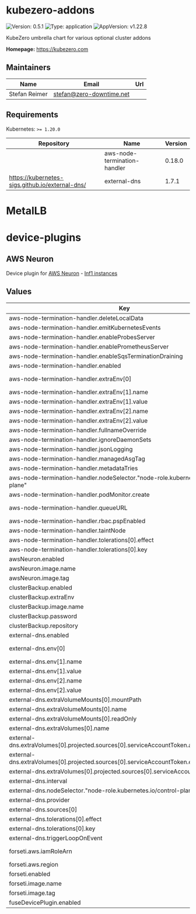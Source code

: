 # kubezero-addons

![Version: 0.5.1](https://img.shields.io/badge/Version-0.5.1-informational?style=flat-square) ![Type: application](https://img.shields.io/badge/Type-application-informational?style=flat-square) ![AppVersion: v1.22.8](https://img.shields.io/badge/AppVersion-v1.22.8-informational?style=flat-square)

KubeZero umbrella chart for various optional cluster addons

**Homepage:** <https://kubezero.com>

## Maintainers

| Name | Email | Url |
| ---- | ------ | --- |
| Stefan Reimer | <stefan@zero-downtime.net> |  |

## Requirements

Kubernetes: `>= 1.20.0`

| Repository | Name | Version |
|------------|------|---------|
|  | aws-node-termination-handler | 0.18.0 |
| https://kubernetes-sigs.github.io/external-dns/ | external-dns | 1.7.1 |

# MetalLB   
   
# device-plugins   
   
## AWS Neuron
Device plugin for [AWS Neuron](https://aws.amazon.com/machine-learning/neuron/) - [Inf1 instances](https://aws.amazon.com/ec2/instance-types/inf1/)
   
## Values

| Key | Type | Default | Description |
|-----|------|---------|-------------|
| aws-node-termination-handler.deleteLocalData | bool | `true` |  |
| aws-node-termination-handler.emitKubernetesEvents | bool | `true` |  |
| aws-node-termination-handler.enableProbesServer | bool | `true` |  |
| aws-node-termination-handler.enablePrometheusServer | bool | `false` |  |
| aws-node-termination-handler.enableSqsTerminationDraining | bool | `true` |  |
| aws-node-termination-handler.enabled | bool | `false` |  |
| aws-node-termination-handler.extraEnv[0] | object | `{"name":"AWS_ROLE_ARN","value":""}` | "arn:aws:iam::${AWS::AccountId}:role/${AWS::Region}.${ClusterName}.awsNth" |
| aws-node-termination-handler.extraEnv[1].name | string | `"AWS_WEB_IDENTITY_TOKEN_FILE"` |  |
| aws-node-termination-handler.extraEnv[1].value | string | `"/var/run/secrets/sts.amazonaws.com/serviceaccount/token"` |  |
| aws-node-termination-handler.extraEnv[2].name | string | `"AWS_STS_REGIONAL_ENDPOINTS"` |  |
| aws-node-termination-handler.extraEnv[2].value | string | `"regional"` |  |
| aws-node-termination-handler.fullnameOverride | string | `"aws-node-termination-handler"` |  |
| aws-node-termination-handler.ignoreDaemonSets | bool | `true` |  |
| aws-node-termination-handler.jsonLogging | bool | `true` |  |
| aws-node-termination-handler.managedAsgTag | string | `"aws-node-termination-handler/managed"` | "aws-node-termination-handler/${ClusterName}" |
| aws-node-termination-handler.metadataTries | int | `0` |  |
| aws-node-termination-handler.nodeSelector."node-role.kubernetes.io/control-plane" | string | `""` |  |
| aws-node-termination-handler.podMonitor.create | bool | `false` |  |
| aws-node-termination-handler.queueURL | string | `""` | https://sqs.${AWS::Region}.amazonaws.com/${AWS::AccountId}/${ClusterName}_Nth |
| aws-node-termination-handler.rbac.pspEnabled | bool | `false` |  |
| aws-node-termination-handler.taintNode | bool | `true` |  |
| aws-node-termination-handler.tolerations[0].effect | string | `"NoSchedule"` |  |
| aws-node-termination-handler.tolerations[0].key | string | `"node-role.kubernetes.io/master"` |  |
| awsNeuron.enabled | bool | `false` |  |
| awsNeuron.image.name | string | `"public.ecr.aws/neuron/neuron-device-plugin"` |  |
| awsNeuron.image.tag | string | `"1.9.0.0"` |  |
| clusterBackup.enabled | bool | `false` |  |
| clusterBackup.extraEnv | list | `[]` |  |
| clusterBackup.image.name | string | `"public.ecr.aws/zero-downtime/kubezero-admin"` |  |
| clusterBackup.password | string | `""` |  |
| clusterBackup.repository | string | `""` |  |
| external-dns.enabled | bool | `false` |  |
| external-dns.env[0] | object | `{"name":"AWS_ROLE_ARN","value":""}` | "arn:aws:iam::${AWS::AccountId}:role/${AWS::Region}.${ClusterName}.externalDNS" |
| external-dns.env[1].name | string | `"AWS_WEB_IDENTITY_TOKEN_FILE"` |  |
| external-dns.env[1].value | string | `"/var/run/secrets/sts.amazonaws.com/serviceaccount/token"` |  |
| external-dns.env[2].name | string | `"AWS_STS_REGIONAL_ENDPOINTS"` |  |
| external-dns.env[2].value | string | `"regional"` |  |
| external-dns.extraVolumeMounts[0].mountPath | string | `"/var/run/secrets/sts.amazonaws.com/serviceaccount/"` |  |
| external-dns.extraVolumeMounts[0].name | string | `"aws-token"` |  |
| external-dns.extraVolumeMounts[0].readOnly | bool | `true` |  |
| external-dns.extraVolumes[0].name | string | `"aws-token"` |  |
| external-dns.extraVolumes[0].projected.sources[0].serviceAccountToken.audience | string | `"sts.amazonaws.com"` |  |
| external-dns.extraVolumes[0].projected.sources[0].serviceAccountToken.expirationSeconds | int | `86400` |  |
| external-dns.extraVolumes[0].projected.sources[0].serviceAccountToken.path | string | `"token"` |  |
| external-dns.interval | string | `"3m"` |  |
| external-dns.nodeSelector."node-role.kubernetes.io/control-plane" | string | `""` |  |
| external-dns.provider | string | `"inmemory"` |  |
| external-dns.sources[0] | string | `"service"` |  |
| external-dns.tolerations[0].effect | string | `"NoSchedule"` |  |
| external-dns.tolerations[0].key | string | `"node-role.kubernetes.io/master"` |  |
| external-dns.triggerLoopOnEvent | bool | `true` |  |
| forseti.aws.iamRoleArn | string | `""` | "arn:aws:iam::${AWS::AccountId}:role/${AWS::Region}.${ClusterName}.kubezeroForseti" |
| forseti.aws.region | string | `""` |  |
| forseti.enabled | bool | `false` |  |
| forseti.image.name | string | `"public.ecr.aws/zero-downtime/forseti"` |  |
| forseti.image.tag | string | `"v0.1.2"` |  |
| fuseDevicePlugin.enabled | bool | `false` |  |
